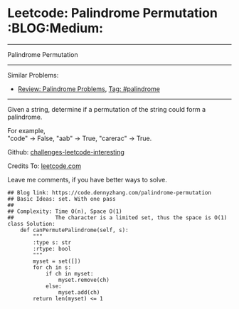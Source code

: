 # Leetcode: Palindrome Permutation     :BLOG:Medium:


---

Palindrome Permutation  

---

Similar Problems:  
-   [Review: Palindrome Problems](https://code.dennyzhang.com/review-palindrome), [Tag: #palindrome](https://code.dennyzhang.com/tag/palindrome)

---

Given a string, determine if a permutation of the string could form a palindrome.  

For example,  
"code" -> False, "aab" -> True, "carerac" -> True.  

Github: [challenges-leetcode-interesting](https://github.com/DennyZhang/challenges-leetcode-interesting/tree/master/palindrome-permutation)  

Credits To: [leetcode.com](https://leetcode.com/problems/palindrome-permutation/description/)  

Leave me comments, if you have better ways to solve.  

    ## Blog link: https://code.dennyzhang.com/palindrome-permutation
    ## Basic Ideas: set. With one pass
    ##
    ## Complexity: Time O(n), Space O(1)
    ##             The character is a limited set, thus the space is O(1)
    class Solution:
        def canPermutePalindrome(self, s):
            """
            :type s: str
            :rtype: bool
            """
            myset = set([])
            for ch in s:
                if ch in myset:
                    myset.remove(ch)
                else:
                    myset.add(ch)
            return len(myset) <= 1